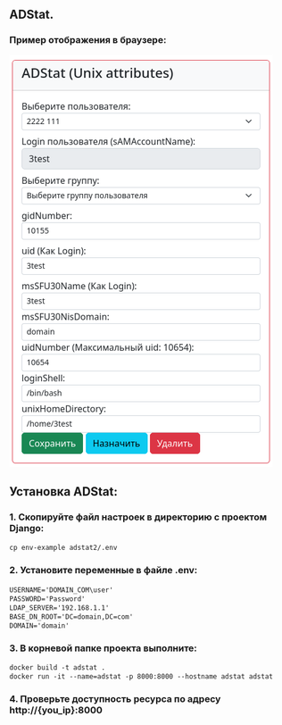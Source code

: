 ## ADStat.

### Пример отображения в браузере:
![Browser preview](png/adstat.png)

## Установка ADStat:
### 1. Скопируйте файл настроек в директорию с проектом Django:
```
cp env-example adstat2/.env
```

### 2. Установите переменные в файле .env:
```
USERNAME='DOMAIN_COM\user'
PASSWORD='Password'
LDAP_SERVER='192.168.1.1'
BASE_DN_ROOT='DC=domain,DC=com'
DOMAIN='domain'
```


### 3. В корневой папке проекта выполните:
```
docker build -t adstat . 
docker run -it --name=adstat -p 8000:8000 --hostname adstat adstat
```


### 4. Проверьте доступность ресурса по адресу http://{you_ip}:8000
